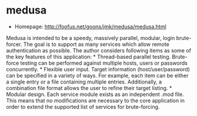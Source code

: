 # medusa

* Homepage: http://foofus.net/goons/jmk/medusa/medusa.html

Medusa is intended to be a speedy, massively parallel, modular, login brute-forcer. The goal is to support as many services which allow remote authentication as possible. The author considers following items as some of the key features of this application:
      * Thread-based parallel testing. Brute-force testing can be
        performed against multiple hosts, users or passwords
        concurrently.
      * Flexible user input. Target information (host/user/password) can
        be specified in a variety of ways. For example, each item can be
        either a single entry or a file containing multiple entries.
        Additionally, a combination file format allows the user to
        refine their target listing.
      * Modular design. Each service module exists as an
        independent .mod file. This means that no modifications are
        necessary to the core application in order to extend the
        supported list of services for brute-forcing.
